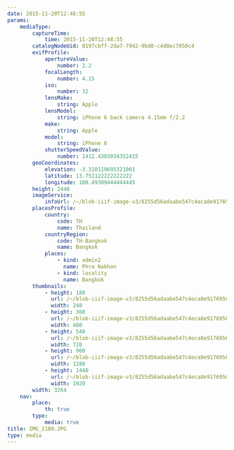```yaml
---
date: 2015-11-20T12:48:55
params:
    mediaType:
        captureTime:
            time: 2015-11-20T12:48:55
        catalogNodeUid: 0197cbff-2da7-7942-9bd0-c4d0ec7850c4
        exifProfile:
            apertureValue:
                number: 2.2
            focalLength:
                number: 4.15
            iso:
                number: 32
            lensMake:
                string: Apple
            lensModel:
                string: iPhone 6 back camera 4.15mm f/2.2
            make:
                string: Apple
            model:
                string: iPhone 6
            shutterSpeedValue:
                number: 1412.4303034352415
        geoCoordinates:
            elevation: -3.310119695321001
            latitude: 13.751122222222222
            longitude: 100.49309444444445
        height: 2448
        imageService:
            infoUrl: /~/blob-iiif-image-v3/8255d56adaabe547c4eca8e917695678ae02fec6a2eed4511e593be21b8bdedb/info.json
        placesProfile:
            country:
                code: TH
                name: Thailand
            countryRegion:
                code: TH-Bangkok
                name: Bangkok
            places:
                - kind: admin2
                  name: Phra Nakhon
                - kind: locality
                  name: Bangkok
        thumbnails:
            - height: 180
              url: /~/blob-iiif-image-v3/8255d56adaabe547c4eca8e917695678ae02fec6a2eed4511e593be21b8bdedb/full/240%2C180/0/default.jpg
              width: 240
            - height: 360
              url: /~/blob-iiif-image-v3/8255d56adaabe547c4eca8e917695678ae02fec6a2eed4511e593be21b8bdedb/full/480%2C360/0/default.jpg
              width: 480
            - height: 540
              url: /~/blob-iiif-image-v3/8255d56adaabe547c4eca8e917695678ae02fec6a2eed4511e593be21b8bdedb/full/720%2C540/0/default.jpg
              width: 720
            - height: 960
              url: /~/blob-iiif-image-v3/8255d56adaabe547c4eca8e917695678ae02fec6a2eed4511e593be21b8bdedb/full/1280%2C960/0/default.jpg
              width: 1280
            - height: 1440
              url: /~/blob-iiif-image-v3/8255d56adaabe547c4eca8e917695678ae02fec6a2eed4511e593be21b8bdedb/full/1920%2C1440/0/default.jpg
              width: 1920
        width: 3264
    nav:
        place:
            th: true
        type:
            media: true
title: IMG_2109.JPG
type: media
---
```

